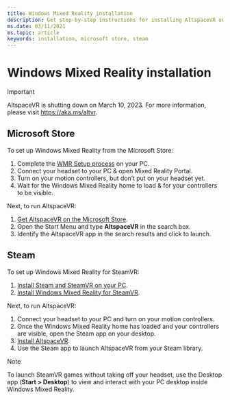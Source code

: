 ```yaml
---
title: Windows Mixed Reality installation
description: Get step-by-step instructions for installing AltspaceVR on a Windows Mixed Reality device from the Microsoft or Steam stores.
ms.date: 03/11/2021
ms.topic: article
keywords: installation, microsoft store, steam
---
```


# Windows Mixed Reality installation

>[!Important]
>AltspaceVR is shutting down on March 10, 2023. For more information, please visit https://aka.ms/altvr.

## Microsoft Store

To set up Windows Mixed Reality from the Microsoft Store:
1. Complete the [WMR Setup process](/windows/mixed-reality/enthusiast-guide/set-up-windows-mixed-reality) on your PC.
2. Connect your headset to your PC & open Mixed Reality Portal.
3. Turn on your motion controllers, but don’t put on your headset yet.
4. Wait for the Windows Mixed Reality home to load & for your controllers to be visible.

Next, to run AltspaceVR:
1. [Get AltspaceVR on the Microsoft Store](https://www.microsoft.com/p/altspacevr/9nvr7mn2fchq).
2. Open the Start Menu and type **AltspaceVR** in the search box.
3. Identify the AltspaceVR app in the search results and click to launch.

## Steam

To set up Windows Mixed Reality for SteamVR:
1. [Install Steam and SteamVR on your PC](https://support.steampowered.com/kb_article.php?ref=5608-UPAH-6427).
2. [Install Windows Mixed Reality for SteamVR](http://store.steampowered.com/app/719950/Windows_Mixed_Reality_SteamVR_preview/).

Next, to run AltspaceVR:
1. Connect your headset to your PC and turn on your motion controllers.
2. Once the Windows Mixed Reality home has loaded and your controllers are visible, open the Steam app on your desktop.
3. [Install AltspaceVR](https://store.steampowered.com/app/407060/AltspaceVR/).
4. Use the Steam app to launch AltspaceVR from your Steam library.

> [!NOTE]
> To launch SteamVR games without taking off your headset, use the Desktop app (**Start > Desktop**) to view and interact with your PC desktop inside Windows Mixed Reality.